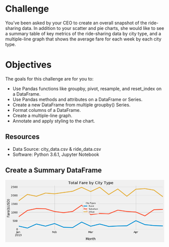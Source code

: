 # Challenge
You’ve been asked by your CEO to create an overall snapshot of the ride-sharing data. In addition to your scatter and pie charts, she would like to see a summary table of key metrics of the ride-sharing data by city type, and a multiple-line graph that shows the average fare for each week by each city type.

# Objectives
The goals for this challenge are for you to:

- Use Pandas functions like groupby, pivot, resample, and reset_index on a DataFrame.
- Use Pandas methods and attributes on a DataFrame or Series.
- Create a new DataFrame from multiple groupby() Series.
- Format columns of a DataFrame.
- Create a multiple-line graph.
- Annotate and apply styling to the chart.

## Resources
- Data Source: city_data.csv & ride_data.csv
- Software: Python 3.6.1, Jupyter Notebook

## Create a Summary DataFrame

![Table1](analysis/challenge5.png)
